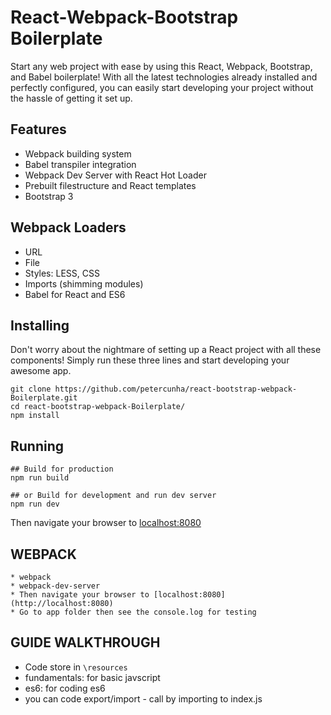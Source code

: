 # React-Webpack-Bootstrap Boilerplate
Start any web project with ease by using this React, Webpack, Bootstrap, and Babel boilerplate! With all the latest technologies already installed and perfectly configured, you can easily start developing your project without the hassle of getting it set up. 


## Features
- Webpack building system
- Babel transpiler integration
- Webpack Dev Server with React Hot Loader
- Prebuilt filestructure and React templates
- Bootstrap 3

## Webpack Loaders
- URL
- File
- Styles: LESS, CSS
- Imports (shimming modules)
- Babel for React and ES6

## Installing
Don't worry about the nightmare of setting up a React project with all these components! Simply run these three lines and start developing your awesome app.
```
git clone https://github.com/petercunha/react-bootstrap-webpack-Boilerplate.git
cd react-bootstrap-webpack-Boilerplate/
npm install
```

## Running
```
## Build for production
npm run build

## or Build for development and run dev server
npm run dev
```
Then navigate your browser to [localhost:8080](http://localhost:8080)

## WEBPACK
```
* webpack
* webpack-dev-server
* Then navigate your browser to [localhost:8080](http://localhost:8080)
* Go to app folder then see the console.log for testing
```

## GUIDE WALKTHROUGH

* Code store in `\resources`
* fundamentals: for basic javscript
* es6: for coding es6
* you can code export/import - call by importing to index.js